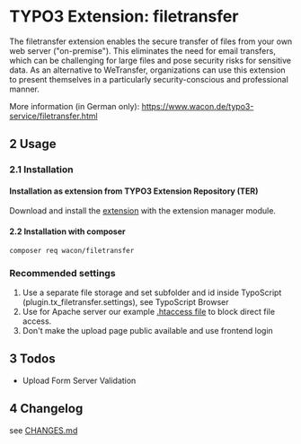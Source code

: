 # TYPO3 Extension: filetransfer
The filetransfer extension enables the secure transfer of files from your own web server ("on-premise"). This eliminates the need for email transfers, which can be challenging for large files and pose security risks for sensitive data. As an alternative to WeTransfer, organizations can use this extension to present themselves in a particularly security-conscious and professional manner.

More information (in German only): https://www.wacon.de/typo3-service/filetransfer.html

## 2 Usage

### 2.1 Installation

#### Installation as extension from TYPO3 Extension Repository (TER)
Download and install the [extension][1] with the extension manager module.

#### 2.2 Installation with composer
`composer req wacon/filetransfer`

### Recommended settings
1. Use a separate file storage and set subfolder and id inside TypoScript (plugin.tx_filetransfer.settings), see TypoScript Browser
2. Use for Apache server our example [.htaccess file](Documentation/Configuration/htaccess.txt) to block direct file access.
3. Don't make the upload page public available and use frontend login

## 3 Todos
- Upload Form Server Validation

## 4 Changelog
see [CHANGES.md](CHANGES.md)

[1]: https://extensions.typo3.org/extension/filetransfer

